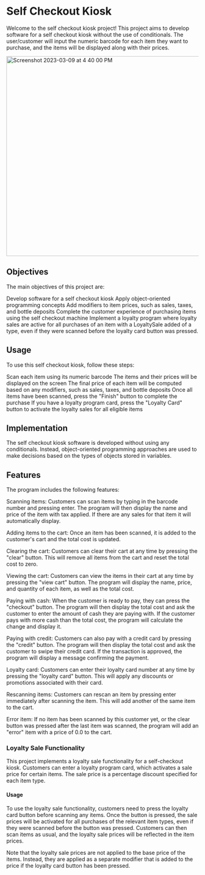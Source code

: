 # Self Checkout Kiosk

Welcome to the self checkout kiosk project! This project aims to develop software for a self checkout kiosk without the use of conditionals. The user/customer will input the numeric barcode for each item they want to purchase, and the items will be displayed along with their prices.

<img width="524" alt="Screenshot 2023-03-09 at 4 40 00 PM" src="https://user-images.githubusercontent.com/111472051/224166271-d88d1737-264c-483c-a169-96281638a47c.png">

## Objectives

The main objectives of this project are:

Develop software for a self checkout kiosk
Apply object-oriented programming concepts
Add modifiers to item prices, such as sales, taxes, and bottle deposits
Complete the customer experience of purchasing items using the self checkout machine
Implement a loyalty program where loyalty sales are active for all purchases of an item with a LoyaltySale added of a type, even if they were scanned before the loyalty card button was pressed.

## Usage

To use this self checkout kiosk, follow these steps:

Scan each item using its numeric barcode
The items and their prices will be displayed on the screen
The final price of each item will be computed based on any modifiers, such as sales, taxes, and bottle deposits
Once all items have been scanned, press the "Finish" button to complete the purchase
If you have a loyalty program card, press the "Loyalty Card" button to activate the loyalty sales for all eligible items

## Implementation

The self checkout kiosk software is developed without using any conditionals. Instead, object-oriented programming approaches are used to make decisions based on the types of objects stored in variables.

## Features

The program includes the following features:

Scanning items: Customers can scan items by typing in the barcode number and pressing enter. The program will then display the name and price of the item with tax applied. If there are any sales for that item it will automatically display.

Adding items to the cart: Once an item has been scanned, it is added to the customer's cart and the total cost is updated.

Clearing the cart: Customers can clear their cart at any time by pressing the "clear" button. This will remove all items from the cart and reset the total cost to zero.

Viewing the cart: Customers can view the items in their cart at any time by pressing the "view cart" button. The program will display the name, price, and quantity of each item, as well as the total cost.

Paying with cash: When the customer is ready to pay, they can press the "checkout" button. The program will then display the total cost and ask the customer to enter the amount of cash they are paying with. If the customer pays with more cash than the total cost, the program will calculate the change and display it.

Paying with credit: Customers can also pay with a credit card by pressing the "credit" button. The program will then display the total cost and ask the customer to swipe their credit card. If the transaction is approved, the program will display a message confirming the payment.

Loyalty card: Customers can enter their loyalty card number at any time by pressing the "loyalty card" button. This will apply any discounts or promotions associated with their card.

Rescanning items: Customers can rescan an item by pressing enter immediately after scanning the item. This will add another of the same item to the cart.

Error item: If no item has been scanned by this customer yet, or the clear button was pressed after the last item was scanned, the program will add an "error" item with a price of 0.0 to the cart.

### Loyalty Sale Functionality

This project implements a loyalty sale functionality for a self-checkout kiosk. Customers can enter a loyalty program card, which activates a sale price for certain items. The sale price is a percentage discount specified for each item type.

#### Usage

To use the loyalty sale functionality, customers need to press the loyalty card button before scanning any items. Once the button is pressed, the sale prices will be activated for all purchases of the relevant item types, even if they were scanned before the button was pressed. Customers can then scan items as usual, and the loyalty sale prices will be reflected in the item prices.

Note that the loyalty sale prices are not applied to the base price of the items. Instead, they are applied as a separate modifier that is added to the price if the loyalty card button has been pressed.
